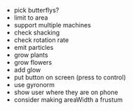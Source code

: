 *   pick butterflys?
*   limit to area
*   support multiple machines
*   check shacking
*   check rotation rate
*   emit particles
*   grow plants
*   grow flowers
*   add glow
*   put button on screen (press to control)
*   use gyronorm
*   show user where they are on phone
*   consider making areaWidth a frustum
